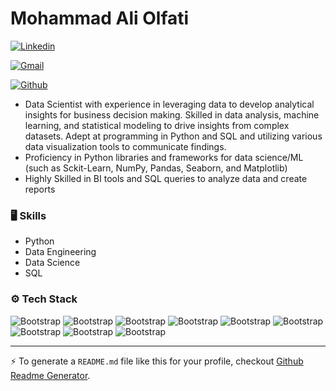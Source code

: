 # Mohammad Ali Olfati



[![Linkedin](https://img.shields.io/badge/-LinkedIn-blue?style=flat&logo=Linkedin&logoColor=white)](https://www.linkedin.com/in/mohammad-ali-olfati/)

[![Gmail](https://img.shields.io/badge/-Gmail-c14438?style=flat&logo=Gmail&logoColor=white)](mailto:maolfati35@gmail.com)

[![Github](https://img.shields.io/github/followers/mhmdao?label=Follow&style=social)](https://github.com/mhmdao)

- Data Scientist with experience in leveraging data to develop analytical insights for business decision making. Skilled in data analysis, machine learning, and statistical modeling to drive insights from complex datasets. Adept 
  at programming in Python and SQL and utilizing various data visualization tools to communicate findings. 
- Proficiency in Python libraries and frameworks for data science/ML (such as Sckit-Learn, NumPy, Pandas, Seaborn, and Matplotlib)
- Highly Skilled in BI tools and SQL queries to analyze data and create reports


### 🖥 Skills

- Python
- Data Engineering
- Data Science
- SQL
### ⚙️ Tech Stack

![Bootstrap](https://img.shields.io/badge/-Python-05122A?style=flat-square&logo=Python&color=353535) ![Bootstrap](https://img.shields.io/badge/-MySQL-05122A?style=flat-square&logo=MySQL&color=353535) ![Bootstrap](https://img.shields.io/badge/-PostgreSQL-05122A?style=flat-square&logo=PostgreSQL&color=353535) ![Bootstrap](https://img.shields.io/badge/-Pandas-05122A?style=flat-square&logo=Pandas&color=353535) ![Bootstrap](https://img.shields.io/badge/-Numpy-05122A?style=flat-square&logo=Numpy&color=353535) ![Bootstrap](https://img.shields.io/badge/-Matplotlib-05122A?style=flat-square&logo=Matplotlib&color=353535) ![Bootstrap](https://img.shields.io/badge/-Seaborn-05122A?style=flat-square&logo=Seaborn&color=353535) ![Bootstrap](https://img.shields.io/badge/-Apache%20Kafka-05122A?style=flat-square&logo=Apache-Kafka&color=353535) ![Bootstrap](https://img.shields.io/badge/-Visual%20Studio%20Code-05122A?style=flat-square&logo=Visual-Studio-Code&color=353535)




---
:zap: To generate a `README.md` file like this for your profile, checkout [Github Readme Generator](https://hejazizo-github-profile-readme-srcstreamlit-app-i6skm7.streamlit.app/).
